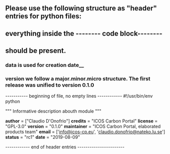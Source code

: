 
## Please use the following structure as "header" entries for python files:
## everything inside the -------- code block--------
## should be present. 
### __data__ is used for creation date__
### __version__ we follow a major.minor.micro structure. The first release was unified to version 0.1.0


----------- beginning of file, no empty lines ------------
#!/usr/bin/env python

"""
    Informative description abouth module
"""

__author__      = ["Claudio D'Onofrio"]
__credits__     = "ICOS Carbon Portal"
__license__     = "GPL-3.0"
__version__     = "0.1.0"
__maintainer__  = "ICOS Carbon Portal, elaborated products team"
__email__       = ['info@icos-cp.eu', 'claudio.donofrio@nateko.lu.se']
__status__      = "rc1"
__date__        = "2019-08-09"


------------ end of header entries -----------------------